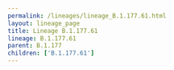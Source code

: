 ```yaml
---
permalink: /lineages/lineage_B.1.177.61.html
layout: lineage_page
title: Lineage B.1.177.61
lineage: B.1.177.61
parent: B.1.177
children: ['B.1.177.61']
---
```


